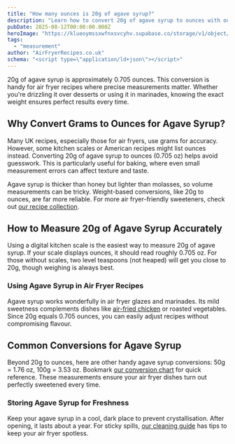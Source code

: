 ```yaml
---
title: "How many ounces is 20g of agave syrup?"
description: "Learn how to convert 20g of agave syrup to ounces with our simple guide. Perfect for air fryer recipes and precise baking measurements."
pubDate: 2025-08-12T00:00:00.000Z
heroImage: "https://klueoymssxwfnxsvcyhv.supabase.co/storage/v1/object/public/md/20g-agave-syrup-to-ounces-a5eb292d.webp"
tags:
  - "measurement"
author: "AirFryerRecipes.co.uk"
schema: "<script type=\"application/ld+json\"></script>"
---
```


<p>20g of agave syrup is approximately 0.705 ounces. This conversion is handy for air fryer recipes where precise measurements matter. Whether you're drizzling it over desserts or using it in marinades, knowing the exact weight ensures perfect results every time.</p>  

<h2>Why Convert Grams to Ounces for Agave Syrup?</h2>  
<p>Many UK recipes, especially those for air fryers, use grams for accuracy. However, some kitchen scales or American recipes might list ounces instead. Converting 20g of agave syrup to ounces (0.705 oz) helps avoid guesswork. This is particularly useful for baking, where even small measurement errors can affect texture and taste.</p>  
<p>Agave syrup is thicker than honey but lighter than molasses, so volume measurements can be tricky. Weight-based conversions, like 20g to ounces, are far more reliable. For more air fryer-friendly sweeteners, check out <a href=https://www.airfryerrecipe.co.uk/recipes>our recipe collection</a>.</p>  

<h2>How to Measure 20g of Agave Syrup Accurately</h2>  
<p>Using a digital kitchen scale is the easiest way to measure 20g of agave syrup. If your scale displays ounces, it should read roughly 0.705 oz. For those without scales, two level teaspoons (not heaped) will get you close to 20g, though weighing is always best.</p>  

<h3>Using Agave Syrup in Air Fryer Recipes</h3>  
<p>Agave syrup works wonderfully in air fryer glazes and marinades. Its mild sweetness complements dishes like <a href=https://www.airfryerrecipe.co.uk/recipe-category/chicken>air-fried chicken</a> or roasted vegetables. Since 20g equals 0.705 ounces, you can easily adjust recipes without compromising flavour.</p>  

<h2>Common Conversions for Agave Syrup</h2>  
<p>Beyond 20g to ounces, here are other handy agave syrup conversions: 50g = 1.76 oz, 100g = 3.53 oz. Bookmark <a href=https://www.airfryerrecipe.co.uk/air-fryer-conversion-chart>our conversion chart</a> for quick reference. These measurements ensure your air fryer dishes turn out perfectly sweetened every time.</p>  

<h3>Storing Agave Syrup for Freshness</h3>  
<p>Keep your agave syrup in a cool, dark place to prevent crystallisation. After opening, it lasts about a year. For sticky spills, <a href=https://www.airfryerrecipe.co.uk/air-fryer-cleaner>our cleaning guide</a> has tips to keep your air fryer spotless.</p>